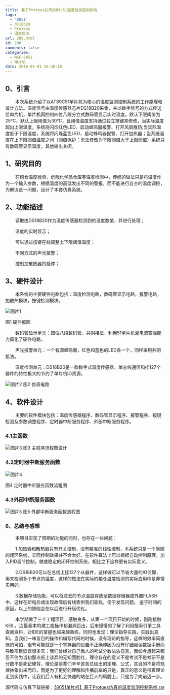 ```yaml
---
title: 基于Proteus仿真的89c51温度检测控制系统
tags:
  - '8051'
  - ds18b20
  - Proteus
  - 温度检测
url: 200.html
id: 200
comments: false
categories:
  - MSC-8051
  - 单片机
date: 2016-01-01 16:36:18
---
```


0、引言
----

        本次系统介绍了以AT89C51单片机为核心的温度监测控制系统的工作原理和设计方法。温度信号由温度传感器芯片DS18B20采集，并以数字信号的方式传送给单片机，单片机再控制四位八段分立式数码管显示实时温度，默认下限阈值为25℃，默认上限阈值为30℃，且阈值温度支持通过独立按键来修改，当实际温度超出上限温度，系统将闪烁红色LED、启动蜂鸣器报警、打开风扇散热;当实际温度低于下限温度，系统将闪烁蓝色LED、启动蜂鸣器报警、打开加热器；当系统温度在上下限阈值温度之间（阈值保护：无法修改为下限阈值大于上限阈值）系统只有数码管显示温度，其他输出关闭。

1、研究目的
------

        在粮仓温度检测、危险化学品仓库等温度检测中，传统的做法只是将温度作为一个输入参数，根据温度的高低发出不同的警报，而不能进行自主的温度调控，为解决这一问题，设计了本套仿真系统。

2、功能描述
------

        读取由DS18B20作为温度传感器检测到的温度数值，并进行处理；

        温度的实时显示；

        可以通过按键在线调整上下限阈值温度；

        不同方式的声光报警；

        控制加散热器的启停；

3、硬件设计
------

        本系统的主要硬件电路包括：温度检测电路，数码管显示电路，报警电路，加散热模块，按键检测模块。

![图片1](http://oarap.org/wp-content/uploads/2016/02/图片1-3.png)

图1 硬件框图

        数码管显示单元：四位八段数码管，共阴接法，利用51单片机灌电流较强能力简化了硬件电路。

        声光报警单元：一个有源蜂鸣器，红色和蓝色的LED各一个，同样采用共阴接法。

        温度检测单元：DS18B20是一款数字式温度传感器，单总线通信和挂127个器件的特性极大的节约了单片机IO资源。

![图片2](http://oarap.org/wp-content/uploads/2016/02/图片2-4.png) 图2 仿真电路

4、软件设计
------

        主要的软件模块包括：温度传感器程序、数码管显示程序、报警程序、按键检测及参数调整程序、定时器中断服务程序、外部中断服务程序。

### 4.1主函数

![图片3](http://oarap.org/wp-content/uploads/2016/02/图片3-4.png) 图3 主程序流程图设计

### 4.2定时器中断服务函数

![图片4](http://oarap.org/wp-content/uploads/2016/02/图片4-3.png)

图4 定时器中断服务函数流程图

### 4.3外部中断服务函数

![图片5](http://oarap.org/wp-content/uploads/2016/02/图片5-3.png) 图5 外部中断服务函数流程图

### 6、总结与感想

        本项目实现了预期的功能的同时，也存在一些问题：

        1.加热器和散热器只有开关控制，没有精准的线性控制，本系统只是一个简陋的闭环系统，实际控制效果并不会太好。在软件算法上可以根据自动控制原理，加入PID调节控制，做成稳定的闭环控制系统，相比之下这样更有实际意义。

        2.DS18B20可以在总线上挂127个从器件，这样做可以节省大量的IO引脚，用来检测多个节点的温度，这样的做法在实际的粮仓温度检测的实际应用中是非常实用的。

        3.数据存储功能，可以将过去的节点温度存放至数据存储器或外置FLASH中，这样在断电后或出现故障后有线索供我们查找，便于发现问题。 鉴于时间的原因，以上的缺陷会在以后进行升级优化。

        本学期做了三个工程项目，感触良多，从第一个项目开始的时候，刚刚接触KEIL，连最基本的建工程操作都漏洞百出，后来慢慢的了解了利用搜索引擎工具查阅资料，对IDE的掌握也越来越熟练，同时也发现：理论指导实践，实践出真知。当我们一味盲目的操作和编写代码的时候，没有理论的指导，这样的效率简直低的可怕，很有可能就是一个寄存器的设置不正确却因为没有仔细阅读数据手册而导致项目延误很多天；我们曾经对自己傲人的考试分数沾沾自喜，而如今想起来都忍不住为当初那点纸上谈兵的无知而脸红，理论存在的意义不是考试不是考研不是分数不是死记硬背，理论是前辈们辛辛苦苦总结出的定理、公式，其目的不是将规律抽象出来而已，而是为了更好的理解和传播前辈的只是，真正的意义是带着理论走到实践中，让我们后人有机会快速的站在巨人的肩膀上，只是为了向前迈一步。

源代码与仿真下载链接：[【8051单片机】基于Protues仿真的温度监测控制系统.rar](http://oarap.org/wp-content/uploads/2016/02/【8051单片机】基于Protues仿真的温度监测控制系统.rar)